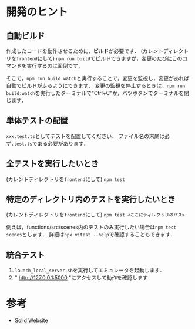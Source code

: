 # 開発のヒント

## 自動ビルド

作成したコードを動作させるために，**ビルド**が必要です．
(カレントディレクトリを`frontend`にして)
`npm run build`でビルドできますが，変更のたびにこのコマンドを実行するのは面倒です．

そこで，`npm run build:watch`と実行することで，変更を監視し，変更があれば自動でビルドが走るようにできます．
変更の監視を停止するときは，`npm run build:watch`を実行したターミナルで"Ctrl+C"か，バツボタンでターミナルを閉じます．

## 単体テストの配置

`xxx.test.ts`としてテストを配置してください．
ファイル名の末尾は必ず`.test.ts`である必要があります．

## 全テストを実行したいとき

(カレントディレクトリを`frontend`にして)
`npm test`

## 特定のディレクトリ内のテストを実行したいとき

(カレントディレクトリを`frontend`にして)
`npm test <ここにディレクトリのパス>`

例えば，functions/src/scenes内のテストのみ実行したい場合は`npm test scenes`とします．
詳細は`npx vitest --help`で確認することもできます．

## 統合テスト

1. `launch_local_server.sh`を実行してエミュレータを起動します．
2. " http://127.0.0.1:5000 "にアクセスして動作を確認します．

# 参考

- [Solid Website](https://solidjs.com)
